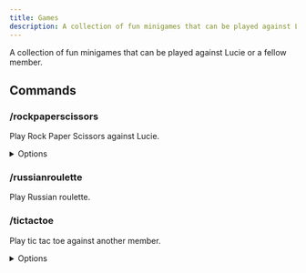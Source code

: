 ```yaml
---
title: Games
description: A collection of fun minigames that can be played against Lucie or a fellow member.
---
```


A collection of fun minigames that can be played against Lucie or a fellow member.

## Commands

### /rockpaperscissors

Play Rock Paper Scissors against Lucie.

<details><summary>Options</summary>

- **choice\***: Your choice (rock, paper or scissors)
  - Rock
  - Paper
  - Scissors

</details>

### /russianroulette

Play Russian roulette.

### /tictactoe

Play tic tac toe against another member.

<details><summary>Options</summary>

- **opponent\***: Pick an opponent.

</details>
